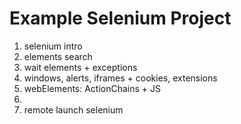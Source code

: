 # Example Selenium Project
1) selenium intro
2) elements search
3) wait elements + exceptions
4) windows, alerts, iframes + cookies, extensions
5) webElements: ActionChains + JS
6) 
7) remote launch selenium
